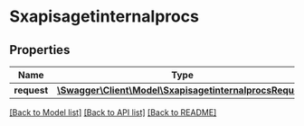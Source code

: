 # Sxapisagetinternalprocs

## Properties
Name | Type | Description | Notes
------------ | ------------- | ------------- | -------------
**request** | [**\Swagger\Client\Model\SxapisagetinternalprocsRequest**](SxapisagetinternalprocsRequest.md) |  | [optional] 

[[Back to Model list]](../README.md#documentation-for-models) [[Back to API list]](../README.md#documentation-for-api-endpoints) [[Back to README]](../README.md)


